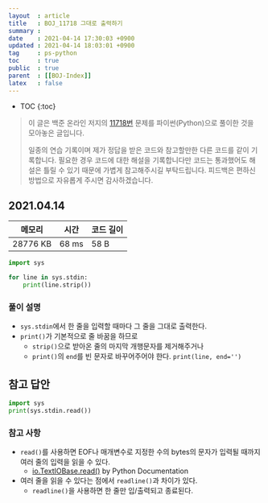 ```yaml
---
layout  : article
title   : BOJ_11718 그대로 출력하기
summary : 
date    : 2021-04-14 17:30:03 +0900
updated : 2021-04-14 18:03:01 +0900
tag     : ps-python
toc     : true
public  : true
parent  : [[BOJ-Index]]
latex   : false
---
```

* TOC
{:toc}

>이 글은 백준 온라인 저지의 [11718번](https://www.acmicpc.net/problem/11718) 문제를 파이썬(Python)으로 풀이한 것을 모아놓은 글입니다.
>
> 일종의 연습 기록이며 제가 정답을 받은 코드와 참고할만한 다른 코드를 같이 기록합니다. 필요한 경우 코드에 대한 해설을 기록합니다만 코드는 통과했어도 해설은 틀릴 수 있기 때문에 가볍게 참고해주시길 부탁드립니다. 피드백은 편하신 방법으로 자유롭게 주시면 감사하겠습니다.

## 2021.04.14

| 메모리    | 시간  | 코드 길이 |
| --------- | ----- | --------- |
| 28776 KB  | 68 ms | 58 B      |

```python
import sys

for line in sys.stdin:
    print(line.strip())
```

### 풀이 설명

* `sys.stdin`에서 한 줄을 입력할 때마다 그 줄을 그대로 출력한다.
* `print()`가 기본적으로 줄 바꿈을 하므로
    * `strip()`으로 받아온 줄의 마지막 개행문자를 제거해주거나
    * `print()`의 `end`를 빈 문자로 바꾸어주어야 한다. `print(line, end='')`

## 참고 답안

```python
import sys
print(sys.stdin.read())
```

### 참고 사항

* `read()`를 사용하면 EOF나 매개변수로 지정한 수의 bytes의 문자가 입력될 때까지 여러 줄의 입력을 읽을 수 있다.
    * [io.TextIOBase.read()](https://docs.python.org/3/library/io.html#io.TextIOBase.read) by Python Documentation
* 여러 줄을 읽을 수 있다는 점에서 `readline()`과 차이가 있다.
    * `readline()`을 사용하면 한 줄만 입/출력되고 종료된다.
